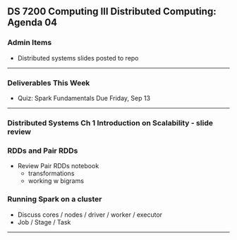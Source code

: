 ## DS 7200 Computing III Distributed Computing: Agenda 04



### Admin Items

- Distributed systems slides posted to repo


---

### Deliverables This Week

- Quiz: Spark Fundamentals Due Friday, Sep 13

---

### Distributed Systems Ch 1 Introduction on Scalability - slide review

### RDDs and Pair RDDs

- Review Pair RDDs notebook
  - transformations
  - working w bigrams

### Running Spark on a cluster

- Discuss cores / nodes / driver / worker / executor
- Job / Stage / Task

--- 

